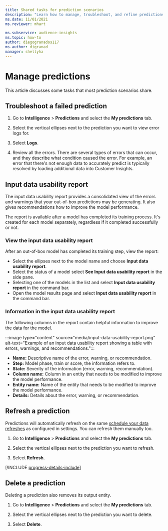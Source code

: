 ```yaml
---
title: Shared tasks for prediction scenarios
description: "Learn how to manage, troubleshoot, and refine predictions."
ms.date: 11/01/2021
ms.reviewer: mhart

ms.subservice: audience-insights
ms.topic: how-to
author: diegogranados117
ms.author: digranad
manager: shellyha
---
```


# Manage predictions

This article discusses some tasks that most prediction scenarios share.

## Troubleshoot a failed prediction

1. Go to **Intelligence** > **Predictions** and select the **My predictions** tab.

1. Select the vertical ellipses next to the prediction you want to view error logs for.

1. Select **Logs**.

1. Review all the errors. There are several types of errors that can occur, and they describe what condition caused the error. For example, an error that there's not enough data to accurately predict is typically resolved by loading additional data into Customer Insights.

## Input data usability report

The input data usability report provides a consolidated view of the errors and warnings that your out-of-box predictions may be generating. It also gives recommendations how to improve the model performance.

The report is available after a model has completed its training process. It's created for each model separately, regardless if it completed successfully or not.

### View the input data usability report

After an out-of-box model has completed its training step, view the report:
- Select the ellipses next to the model name and choose **Input data usability report**.
- Select the status of a model select **See Input data usability report** in the side pane.
- Selecting one of the models in the list and select **Input data usability report** in the command bar.
- Open the model results page and select **Input data usability report** in the command bar.

### Information in the input data usability report

The following columns in the report contain helpful information to improve the data for the model.

:::image type="content" source="media/input-data-usability-report.png" alt-text="Example of an input data usability report showing a table with errors, warnings, and recommendations.":::

- **Name:** Descriptive name of the error, warning, or recommendation.
- **Step:** Model phase, train or score, the information refers to.
- **State:** Severity of the information (error, warning, recommendation).
- **Column name:** Column in an entity that needs to be modified to improve the model performance.
- **Entity name:** Name of the entity that needs to be modified to improve the model performance.
- **Details:** Details about the error, warning, or recommendation.

## Refresh a prediction

Predictions will automatically refresh on the same [schedule your data refreshes](system.md#schedule-tab) as configured in settings. You can refresh them manually too.

1. Go to **Intelligence** > **Predictions** and select the **My predictions** tab.

1. Select the vertical ellipses next to the prediction you want to refresh.

1. Select **Refresh**.

[!INCLUDE [progress-details-include](../includes/progress-details-pane.md)]

## Delete a prediction

Deleting a prediction also removes its output entity.

1. Go to **Intelligence** > **Predictions** and select the **My predictions** tab.

1. Select the vertical ellipses next to the prediction you want to delete.

1. Select **Delete**.
